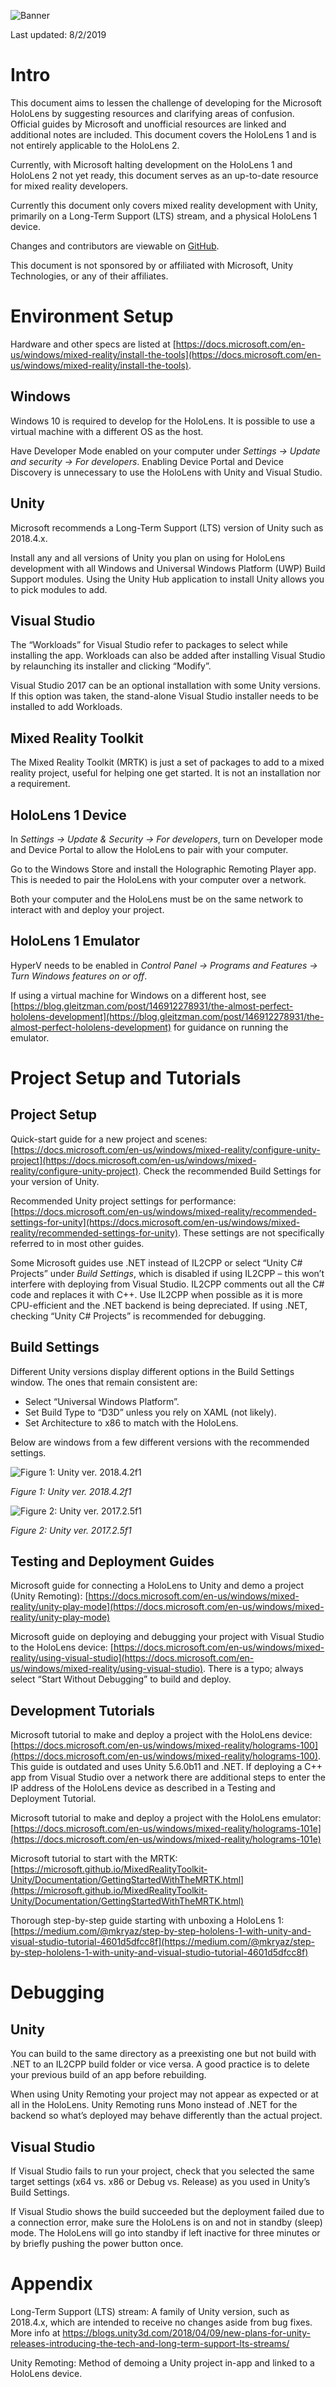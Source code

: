 ![Banner](https://dl.dropboxusercontent.com/s/o6og0jpfvy47awl/IMG_20190722_113507%20-%20Copy.jpg?dl=0)

Last updated: 8/2/2019

# Intro
This document aims to lessen the challenge of developing for the Microsoft HoloLens by suggesting resources and clarifying areas of confusion. Official guides by Microsoft and unofficial resources are linked and additional notes are included. This document covers the HoloLens 1 and is not entirely applicable to the HoloLens 2.

Currently, with Microsoft halting development on the HoloLens 1 and HoloLens 2 not yet ready, this document serves as an up-to-date resource for mixed reality developers.

Currently this document only covers mixed reality development with Unity, primarily on a Long-Term Support (LTS) stream, and a physical HoloLens 1 device.

Changes and contributors are viewable on [GitHub](https://github.com/Ellime/DevelopmentHoloLens1).

This document is not sponsored by or affiliated with Microsoft, Unity Technologies, or any of their affiliates.


# Environment Setup
Hardware and other specs are listed at [https://docs.microsoft.com/en-us/windows/mixed-reality/install-the-tools](https://docs.microsoft.com/en-us/windows/mixed-reality/install-the-tools).

## Windows
Windows 10 is required to develop for the HoloLens. It is possible to use a virtual machine with a different OS as the host.

Have Developer Mode enabled on your computer under _Settings -> Update and security -> For developers_. Enabling Device Portal and Device Discovery is unnecessary to use the HoloLens with Unity and Visual Studio.


## Unity
Microsoft recommends a Long-Term Support (LTS) version of Unity such as 2018.4.x.

Install any and all versions of Unity you plan on using for HoloLens development with all Windows and Universal Windows Platform (UWP) Build Support modules. Using the Unity Hub application to install Unity allows you to pick modules to add.

## Visual Studio
The “Workloads” for Visual Studio refer to packages to select while installing the app. Workloads can also be added after installing Visual Studio by relaunching its installer and clicking “Modify”.

Visual Studio 2017 can be an optional installation with some Unity versions. If this option was taken, the stand-alone Visual Studio installer needs to be installed to add Workloads.

## Mixed Reality Toolkit
The Mixed Reality Toolkit (MRTK) is just a set of packages to add to a mixed reality project, useful for helping one get started. It is not an installation nor a requirement.

## HoloLens 1 Device
In _Settings -> Update & Security -> For developers_, turn on Developer mode and Device Portal to allow the HoloLens to pair with your computer.

Go to the Windows Store and install the Holographic Remoting Player app. This is needed to pair the HoloLens with your computer over a network. 

Both your computer and the HoloLens must be on the same network to interact with and deploy your project.

## HoloLens 1 Emulator
HyperV needs to be enabled in _Control Panel -> Programs and Features -> Turn Windows features on or off_.

If using a virtual machine for Windows on a different host, see [https://blog.gleitzman.com/post/146912278931/the-almost-perfect-hololens-development](https://blog.gleitzman.com/post/146912278931/the-almost-perfect-hololens-development) for guidance on running the emulator.

# Project Setup and Tutorials

## Project Setup
Quick-start guide for a new project and scenes: [https://docs.microsoft.com/en-us/windows/mixed-reality/configure-unity-project](https://docs.microsoft.com/en-us/windows/mixed-reality/configure-unity-project). Check the recommended Build Settings for your version of Unity.

Recommended Unity project settings for performance: [https://docs.microsoft.com/en-us/windows/mixed-reality/recommended-settings-for-unity](https://docs.microsoft.com/en-us/windows/mixed-reality/recommended-settings-for-unity). These settings are not specifically referred to in most other guides.

Some Microsoft guides use .NET instead of IL2CPP or select “Unity C# Projects” under _Build Settings_, which is disabled if using IL2CPP – this won’t interfere with deploying from Visual Studio. IL2CPP comments out all the C# code and replaces it with C++.
Use IL2CPP when possible as it is more CPU-efficient and the .NET backend is being depreciated. If using .NET, checking “Unity C# Projects” is recommended for debugging.

## Build Settings
Different Unity versions display different options in the Build Settings window. The ones that remain consistent are:
- Select “Universal Windows Platform”.
- Set Build Type to “D3D” unless you rely on XAML (not likely).
- Set Architecture to x86 to match with the HoloLens.

Below are windows from a few different versions with the recommended settings.

![Figure 1: Unity ver. 2018.4.2f1](https://dl.dropboxusercontent.com/s/zu65dw5hdjlv0xj/1.png?dl=0)

_Figure 1: Unity ver. 2018.4.2f1_

![Figure 2: Unity ver. 2017.2.5f1](https://dl.dropboxusercontent.com/s/qdg5h5ah0m4rq6o/2.png?dl=0)

_Figure 2: Unity ver. 2017.2.5f1_

## Testing and Deployment Guides
Microsoft guide for connecting a HoloLens to Unity and demo a project (Unity Remoting): [https://docs.microsoft.com/en-us/windows/mixed-reality/unity-play-mode](https://docs.microsoft.com/en-us/windows/mixed-reality/unity-play-mode)

Microsoft guide on deploying and debugging your project with Visual Studio to the HoloLens device: [https://docs.microsoft.com/en-us/windows/mixed-reality/using-visual-studio](https://docs.microsoft.com/en-us/windows/mixed-reality/using-visual-studio). There is a typo; always select “Start Without Debugging” to build and deploy.

## Development Tutorials
Microsoft tutorial to make and deploy a project with the HoloLens device: [https://docs.microsoft.com/en-us/windows/mixed-reality/holograms-100](https://docs.microsoft.com/en-us/windows/mixed-reality/holograms-100). This guide is outdated and uses Unity 5.6.0b11 and .NET. If deploying a C++ app from Visual Studio over a network there are additional steps to enter the IP address of the HoloLens device as described in a Testing and Deployment Tutorial.

Microsoft tutorial to make and deploy a project with the HoloLens emulator: [https://docs.microsoft.com/en-us/windows/mixed-reality/holograms-101e](https://docs.microsoft.com/en-us/windows/mixed-reality/holograms-101e)

Microsoft tutorial to start with the MRTK: [https://microsoft.github.io/MixedRealityToolkit-Unity/Documentation/GettingStartedWithTheMRTK.html](https://microsoft.github.io/MixedRealityToolkit-Unity/Documentation/GettingStartedWithTheMRTK.html)

Thorough step-by-step guide starting with unboxing a HoloLens 1: [https://medium.com/@mkryaz/step-by-step-hololens-1-with-unity-and-visual-studio-tutorial-4601d5dfcc8f](https://medium.com/@mkryaz/step-by-step-hololens-1-with-unity-and-visual-studio-tutorial-4601d5dfcc8f)

# Debugging

## Unity
You can build to the same directory as a preexisting one but not build with .NET to an IL2CPP build folder or vice versa. A good practice is to delete your previous build of an app before rebuilding.

When using Unity Remoting your project may not appear as expected or at all in the HoloLens. Unity Remoting runs Mono instead of .NET for the backend so what’s deployed may behave differently than the actual project.

## Visual Studio
If Visual Studio fails to run your project, check that you selected the same target settings (x64 vs. x86 or Debug vs. Release) as you used in Unity’s Build Settings.

If Visual Studio shows the build succeeded but the deployment failed due to a connection error, make sure the HoloLens is on and not in standby (sleep) mode. The HoloLens will go into standby if left inactive for three minutes or by briefly pushing the power button once.

# Appendix
Long-Term Support (LTS) stream: A family of Unity version, such as 2018.4.x, which are intended to receive no changes aside from bug fixes. More info at https://blogs.unity3d.com/2018/04/09/new-plans-for-unity-releases-introducing-the-tech-and-long-term-support-lts-streams/

Unity Remoting: Method of demoing a Unity project in-app and linked to a HoloLens device.
